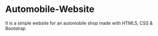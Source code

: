 # Automobile-Website
It is a simple website for an automobile shop made with HTML5, CSS &amp; Bootstrap
